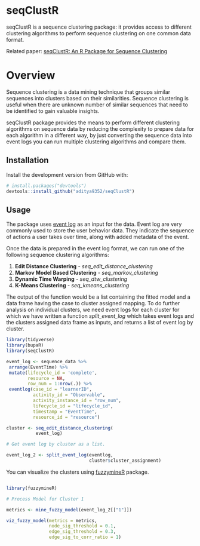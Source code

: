 
<!-- README.md is generated from README.Rmd. Please edit that file -->
# seqClustR

<!-- badges: start -->
<!-- badges: end -->
seqClustR is a sequence clustering package: it provides access to different clustering algorithms to perform sequence clustering on one common data format.

Related paper: [seqClustR: An R Package for Sequence Clustering](https://www.researchgate.net/profile/Aditya-Sharma-26/publication/353040940_seqClustR_An_R_Package_for_Sequence_Clustering/links/60e5a626299bf1b0319c7402/seqClustR-An-R-Package-for-Sequence-Clustering.pdf)

# Overview

Sequence clustering is a data mining technique that groups similar sequences into clusters based on their similarities. Sequence clustering is useful when there are unknown number of similar sequences that need to be identified to gain valuable insights.

seqClustR package provides the means to perform different clustering algorithms on sequence data by reducing the complexity to prepare data for each algorithm in a different way, by just converting the sequence data into event logs you can run multiple clustering algorithms and compare them.

## Installation

Install the development version from GitHub with:

``` r
# install.packages("devtools")
devtools::install_github("aditya9352/seqClustR")
```

## Usage

The package uses [event log](https://www.bupar.net/creating_eventlogs.html) as an input for the data. Event log are very commonly used to store the user behavior data. They indicate the sequence of actions a user takes over time, along with added metadata of the event.

Once the data is prepared in the event log format, we can run one of the following sequence clustering algorithms:

1.  **Edit Distance Clustering** - *seq\_edit\_distance\_clustering*
2.  **Markov Model Based Clustering** - *seq\_markov\_clustering*
3.  **Dynamic Time Warping** - *seq\_dtw\_clustering*
4.  **K-Means Clustering** - *seq\_kmeans\_clustering*

The output of the function would be a list containing the fitted model and a data frame having the case to cluster assigned mapping. To do further analysis on individual clusters, we need event logs for each cluster for which we have written a function *split\_event\_log* which takes event logs and the clusters assigned data frame as inputs, and returns a list of event log by cluster.

``` r
library(tidyverse)
library(bupaR)
library(seqClustR)

event_log <- sequence_data %>% 
 arrange(EventTime) %>% 
 mutate(lifecycle_id = 'complete',
        resource = NA,
        row_num = 1:nrow(.)) %>% 
 eventlog(case_id = "learnerID", 
          activity_id = "Observable", 
          activity_instance_id = "row_num",
          lifecycle_id = "lifecycle_id",
          timestamp = "EventTime", 
          resource_id = "resource")

cluster <- seq_edit_distance_clustering(
           event_log)

# Get event log by cluster as a list.

event_log_2 <- split_event_log(eventlog, 
                               cluster$cluster_assignment)
```

You can visualize the clusters using [fuzzymineR](https://github.com/nirmalpatel/fuzzymineR) package.

``` r

library(fuzzymineR)

# Process Model for Cluster 1

metrics <- mine_fuzzy_model(event_log_2[["1"]])

viz_fuzzy_model(metrics = metrics,
                node_sig_threshold = 0.1,
                edge_sig_threshold = 0.3,
                edge_sig_to_corr_ratio = 1)
```

